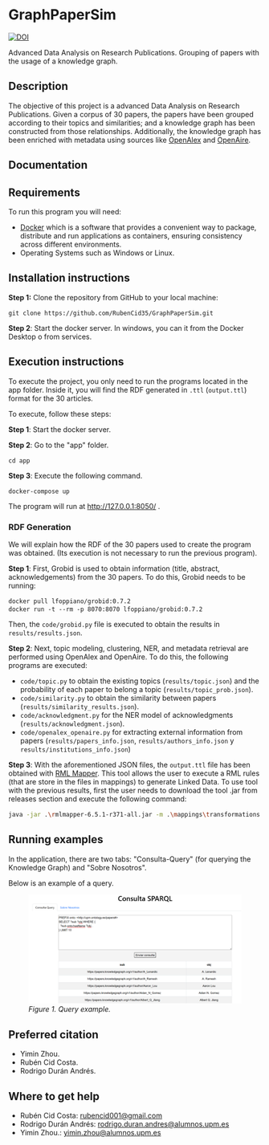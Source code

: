 # GraphPaperSim


[![DOI](https://zenodo.org/badge/784818057.svg)](https://zenodo.org/doi/10.5281/zenodo.11237163)



Advanced Data Analysis on Research Publications. Grouping of papers with the usage of a knowledge graph.

## Description
The objective of this project is a advanced Data Analysis on Research Publications. Given a corpus of 30 papers, the papers have been grouped according to their topics and similarities; and a knowledge graph has been constructed from those relationships. Additionally, the knowledge graph has been enriched with metadata using sources like [OpenAlex](https://openalex.org/) and [OpenAire](https://explore.openaire.eu/).


## Documentation


## Requirements
To run this program you will need:
* [Docker](https://docs.docker.com/engine/install/) which is a software that provides a convenient way to package, distribute and run applications as containers, ensuring consistency across different environments.
* Operating Systems such as Windows or Linux.

## Installation instructions
**Step 1:** Clone the repository from GitHub to your local machine:

```
git clone https://github.com/RubenCid35/GraphPaperSim.git
```

**Step 2**: Start the docker server. In windows, you can it from the Docker Desktop o from services.

## Execution instructions
To execute the project, you only need to run the programs located in the app folder. Inside it, you will find the RDF generated in `.ttl` (`output.ttl`) format for the 30 articles.

To execute, follow these steps:

**Step 1**: Start the docker server.

**Step 2**: Go to the "app" folder.

```
cd app
```

**Step 3**: Execute the following command.

```
docker-compose up
```

The program will run at http://127.0.0.1:8050/ .


### RDF Generation
We will explain how the RDF of the 30 papers used to create the program was obtained. (Its execution is not necessary to run the previous program).

**Step 1**: First, Grobid is used to obtain information (title, abstract, acknowledgements) from the 30 papers. To do this, Grobid needs to be running:

```
docker pull lfoppiano/grobid:0.7.2
docker run -t --rm -p 8070:8070 lfoppiano/grobid:0.7.2
```

Then, the `code/grobid.py` file is executed to obtain the results in `results/results.json`.

**Step 2**: Next, topic modeling, clustering, NER, and metadata retrieval are performed using OpenAlex and OpenAire. To do this, the following programs are executed:
* `code/topic.py`  to obtain the existing topics (`results/topic.json`) and the probability of each paper to belong a topic (`results/topic_prob.json`).
* `code/similarity.py` to obtain the similarity between papers (`results/similarity_results.json`).
* `code/acknowledgment.py` for the NER model of acknowledgments (`results/acknowledgment.json`).
* `code/openalex_openaire.py` for extracting external information from papers (`results/papers_info.json`, `results/authors_info.json` y `results/institutions_info.json`)

**Step 3**: With the aforementioned JSON files, the `output.ttl` file has been obtained with [RML Mapper](https://github.com/RMLio/rmlmapper-java). This tool allows the user to execute a RML rules (that are store in the files in mappings) to generate Linked Data.  To use tool with the previous results, first the user needs to download the tool .jar from releases section and execute 
the following command: 
```bash
java -jar .\rmlmapper-6.5.1-r371-all.jar -m .\mappings\transformations.ttl -o app/output.ttl -s turtle 
```

## Running examples
In the application, there are two tabs: "Consulta-Query" (for querying the Knowledge Graph) and "Sobre Nosotros".

Below is an example of a query.
<figure>
  <img src="docs/example.png" alt="Wordcloud" style="width:750px">
  <figcaption><i>Figure 1. Query example.</i></figcaption>
</figure>


## Preferred citation
* Yimin Zhou.
* Rubén Cid Costa.
* Rodrigo Durán Andrés.

## Where to get help
* Rubén Cid Costa: rubencid001@gmail.com
* Rodrigo Durán Andrés: rodrigo.duran.andres@alumnos.upm.es
* Yimin Zhou.: yimin.zhou@alumnos.upm.es





